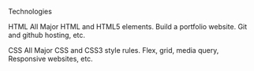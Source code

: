 Technologies

HTML
All Major HTML and HTML5 elements. Build a portfolio website. Git and github hosting, etc.

CSS
All Major CSS and CSS3 style rules. Flex, grid, media query, Responsive websites, etc.
